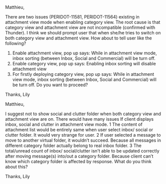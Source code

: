 Matthieu,

There are two issues (PERIDOT-11581, PERIDOT-11564) existing in attachment view mode when enabling category view. 
The root cause is that category view and attachment view are not incompatible (confirmed with Thunder).
I think we should prompt user that when she/he tries to switch on both category view and attachment view.
How about to tell user like the following?
1) Enable attachment view, pop up says: While in attachment view mode, inbox sorting (between Inbox, Social and Commercial) will be turn off.
2) Enable category view, pop up says: Enabling inbox sorting will disable attachment view
3) For firstly deploying category view, pop up says: While in attachment view mode, inbox sorting (between Inbox, Social and Commercial) will be turn off. Do you want to proceed?
 
Thanks,
Lily



Matthieu,

I suggest not to show social and clutter folder when both category view and attachment view are on.
There would have many issues If client displays inbox, social and clutter in attachment view mode.
  1 The content of attachment list would be entirely same when user select inbox/ social or clutter folder.
      It would very strange for user.
  2 If user selected a message to move to another virtual folder, it wouldn’t succeed.
     Because all messages in different category folder actually belong to real inbox folder.
  3 The total/unread count of inbox/ social/clutter isn't able to be updated correctly after moving message(s) into/out a category folder.
     Because client can’t know which category folder is affected by response.
What do you think about this?
 
Thanks,
Lily
 
